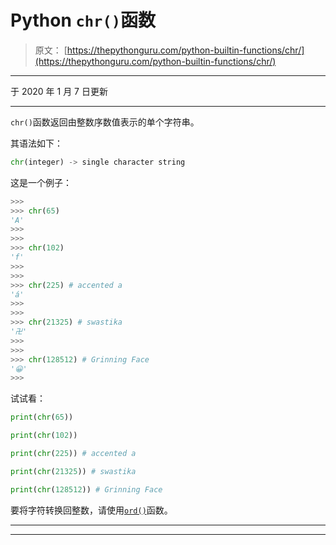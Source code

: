 # Python `chr()`函数

> 原文： [https://thepythonguru.com/python-builtin-functions/chr/](https://thepythonguru.com/python-builtin-functions/chr/)

* * *

于 2020 年 1 月 7 日更新

* * *

`chr()`函数返回由整数序数值表示的单个字符串。

其语法如下：

```py
chr(integer) -> single character string

```

这是一个例子：

```py
>>> 
>>> chr(65)
'A'
>>>
>>> 
>>> chr(102)
'f' 
>>> 
>>> 
>>> chr(225) # accented a
'á' 
>>> 
>>> 
>>> chr(21325) # swastika
'卍'
>>> 
>>> 
>>> chr(128512) # Grinning Face
'😀'
>>>

```

试试看：

```py
print(chr(65))

print(chr(102))

print(chr(225)) # accented a

print(chr(21325)) # swastika

print(chr(128512)) # Grinning Face 
```

要将字符转换回整数，请使用[`ord()`](/python-builtin-functions/ord/)函数。

* * *

* * *
